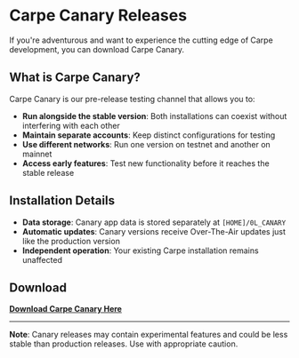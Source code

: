 # Carpe Canary Releases

If you're adventurous and want to experience the cutting edge of Carpe development, you can download Carpe Canary.

## What is Carpe Canary?

Carpe Canary is our pre-release testing channel that allows you to:

- **Run alongside the stable version**: Both installations can coexist without interfering with each other
- **Maintain separate accounts**: Keep distinct configurations for testing
- **Use different networks**: Run one version on testnet and another on mainnet
- **Access early features**: Test new functionality before it reaches the stable release

## Installation Details

- **Data storage**: Canary app data is stored separately at `[HOME]/0L_CANARY`
- **Automatic updates**: Canary versions receive Over-The-Air updates just like the production version
- **Independent operation**: Your existing Carpe installation remains unaffected

## Download

[**Download Carpe Canary Here**](https://github.com/0LNetworkCommunity/carpe/releases/tag/v1.0.1-3-canary)

---

**Note**: Canary releases may contain experimental features and could be less stable than production releases. Use with appropriate caution.

